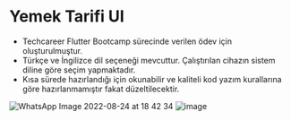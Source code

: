 # Yemek Tarifi UI

- Techcareer Flutter Bootcamp sürecinde verilen ödev için oluşturulmuştur. 
- Türkçe ve İngilizce dil seçeneği mevcuttur. Çalıştırılan cihazın sistem diline göre seçim yapmaktadır.
- Kısa sürede hazırlandığı için okunabilir ve kaliteli kod yazım kurallarına göre hazırlanmamıştır fakat düzeltilecektir. 


![WhatsApp Image 2022-08-24 at 18 42 34](https://user-images.githubusercontent.com/17355685/186462446-ecf39016-9bbc-4710-a2c5-34d67970bba4.jpeg) ![image](https://user-images.githubusercontent.com/17355685/186701155-30de3658-35d2-4ead-b3c8-e4a97e8e1b7e.png)


